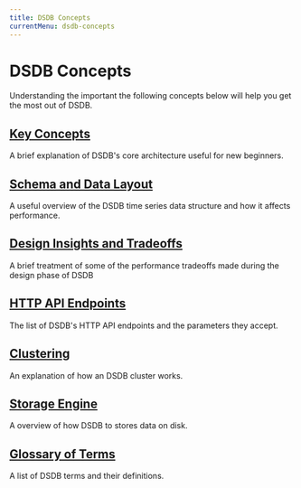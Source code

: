 ```yaml
---
title: DSDB Concepts
currentMenu: dsdb-concepts
---
```


# DSDB Concepts

Understanding the important the following concepts below will help you get the most out of DSDB.

## [Key Concepts](/dsdb/v1.0/concepts/key_concepts/)

A brief explanation of DSDB's core architecture useful for new beginners.

## [Schema and Data Layout](/dsdb/v1.0/concepts/schema_and_data_layout/)

A useful overview of the DSDB time series data structure and how it affects performance.

## [Design Insights and Tradeoffs](/dsdb/v1.0/concepts/schema_and_data_layout/)

A brief treatment of some of the performance tradeoffs made during the design phase of DSDB 

## [HTTP API Endpoints](/dsdb/v1.0/concepts/api/)

The list of DSDB's HTTP API endpoints and the parameters they accept.

## [Clustering](/dsdb/v1.0/concepts/clustering/)

An explanation of how an DSDB cluster works.

## [Storage Engine](/dsdb/v1.0/concepts/storage_engine/)

A overview of how DSDB to stores data on disk.

## [Glossary of Terms](/dsdb/v1.0/concepts/glossary/)

A list of DSDB terms and their definitions.
